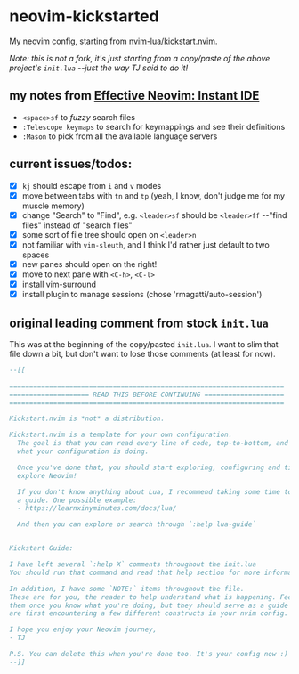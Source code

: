 # neovim-kickstarted
My neovim config, starting from [nvim-lua/kickstart.nvim](https://github.com/nvim-lua/kickstart.nvim).

_Note: this is not a fork, it's just starting from a copy/paste of the above project's `init.lua` --just the way TJ said to do it!_

## my notes from [Effective Neovim: Instant IDE](https://www.youtube.com/watch?v=stqUbv-5u2s)
- `<space>sf` to _fuzzy_ search files
- `:Telescope keymaps` to search for keymappings and see their definitions
- `:Mason` to pick from all the available language servers

## current issues/todos:
- [x] `kj` should escape from `i` and `v` modes
- [x] move between tabs with `tn` and `tp` (yeah, I know, don't judge me for my muscle memory)
- [x] change "Search" to "Find", e.g. `<leader>sf` should be `<leader>ff` --"find files" instead of "search files"
- [x] some sort of file tree should open on `<leader>n`
- [x] not familiar with `vim-sleuth`, and I think I'd rather just default to two spaces
- [x] new panes should open on the right!
- [x] move to next pane with `<C-h>`, `<C-l>`
- [x] install vim-surround
- [x] install plugin to manage sessions (chose 'rmagatti/auto-session')

## original leading comment from stock `init.lua`

This was at the beginning of the copy/pasted `init.lua`.  I want to slim that file down a bit, but don't want to lose those comments (at least for now).

```lua
--[[

=====================================================================
==================== READ THIS BEFORE CONTINUING ====================
=====================================================================

Kickstart.nvim is *not* a distribution.

Kickstart.nvim is a template for your own configuration.
  The goal is that you can read every line of code, top-to-bottom, and understand
  what your configuration is doing.

  Once you've done that, you should start exploring, configuring and tinkering to
  explore Neovim!

  If you don't know anything about Lua, I recommend taking some time to read through
  a guide. One possible example:
  - https://learnxinyminutes.com/docs/lua/

  And then you can explore or search through `:help lua-guide`


Kickstart Guide:

I have left several `:help X` comments throughout the init.lua
You should run that command and read that help section for more information.

In addition, I have some `NOTE:` items throughout the file.
These are for you, the reader to help understand what is happening. Feel free to delete
them once you know what you're doing, but they should serve as a guide for when you
are first encountering a few different constructs in your nvim config.

I hope you enjoy your Neovim journey,
- TJ

P.S. You can delete this when you're done too. It's your config now :)
--]]
```
